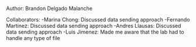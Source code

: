 Author: Brandon Delgado Malanche

Collaborators:
    -Marina Chong: Discussed data sending approach
    -Fernando Martinez: Discussed data sending approach
    -Andres Llausas: Discussed data sending approach
    -Luis Jimenez: Made me aware that the lab had to handle any type of file 
